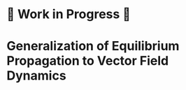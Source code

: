 # :construction: Work in Progress :construction:
# Generalization of Equilibrium Propagation to Vector Field Dynamics
